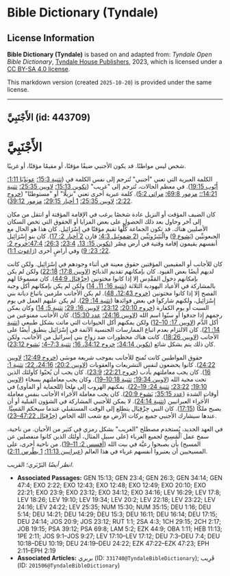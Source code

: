 # Bible Dictionary (Tyndale)

## License Information

**Bible Dictionary (Tyndale)** is based on and adapted from: _Tyndale Open Bible Dictionary_, [Tyndale House Publishers](https://tyndaleopenresources.com/), 2023, which is licensed under a [CC BY-SA 4.0 license](https://creativecommons.org/licenses/by-sa/4.0/legalcode.en).

This markdown version (created `2025-10-20`) is provided under the same license.



--------------------------------

## الأَجْنَبِيَّ (id: 443709)

الأَجْنَبِيَّ
=============

شخص ليس مواطنًا. قد يكون الأجنبي ضيفًا مؤقتًا، أو مقيمًا مؤقتًا، أو غريبًا.

الكلمة العبرية التي تعني "أجنبي" تُترجم إلى نفس الكلمة في ([تثنية 15:3؛](https://ref.ly/Deut15:3) [عوبَدْيَا 1:11؛](https://ref.ly/Obad1:11) [أَيّوب 19:15](https://ref.ly/Job19:15)). في معظم الحالات، تُترجم إلى "غريب" ([تكوين 15:13؛](https://ref.ly/Gen15:13) [لاويين 25:35؛](https://ref.ly/Lev25:35) [تثنية 14:21؛](https://ref.ly/Deut14:21)[؛](https://ref.ly/Job19:15) [مزمور 69:8؛](https://ref.ly/Ps69:8) [مراثي 5:2](https://ref.ly/Lam5:2)). كلمة عبرية أخرى تعني "نزيلًا" أو "مستوطنًا" ([خروج 2:22؛](https://ref.ly/Exod2:22) [لاويين 25:35؛](https://ref.ly/Lev25:35) [1 أخبار 29:15؛](https://ref.ly/1Chr29:15) [مزمور 39:12](https://ref.ly/Ps39:12)). 

كان الضيف المؤقت أو النزيل عادة شخصًا يرغب في الإقامة المؤقتة أو انتقل من مكان إلى آخر وحاول بعد ذلك الحصول على بعض المزايا أو الحقوق التي تخص السكان الأصليين هناك. قد تكون الجماعة كُلََّها تقيم مؤقتًا في إِسْرَائِيل. كان هذا هو الحال مع الجبعونيِّين ([يَشوع 9](https://ref.ly/Josh9:1-Josh9:27)) والْبَئِيرُوتِيِّين ([2 صَموئِيل 4:3؛](https://ref.ly/2Sam4:3) قارن [2 أخبار 2: 17](https://ref.ly/2Chr2:17)). كان بنو إِسْرَائِيل أنفسهم يقيمون إقامة وقتية في أرض مِصْر ([تكوين 15: 13،](https://ref.ly/Gen15:13) [23:4؛](https://ref.ly/Gen23:4) [26:3؛](https://ref.ly/Gen26:3) [47:4؛](https://ref.ly/Gen47:4)[خروج 2: 22](https://ref.ly/Exod2:22)[؛ 23: 9](https://ref.ly/Exod23:9)) وفي أراضٍ أخرى ([رَاعوث 1:1](https://ref.ly/Ruth1:1)).

كان للأجانب أو المقيمين المؤقتين حقوق معينة في أثناء وجودهم في إِسْرَائِيل. ولكن كانت لديهم أيضًا بعض القيود. كان بإمكانهم تقديم الذبائح ([لاويين 17:8؛](https://ref.ly/Lev17:8) [22:18](https://ref.ly/Lev22:18)) ولكن لم يكن بإمكانهم دخول المَقْدِس إلا إذا كانوا مختونين ([حِزْقِيَال 44:9](https://ref.ly/Ezek44:9)). كان مسموحًا لهم بالمشاركة في الأعياد اليهودية الثلاثة ([تثنية 16: 11، 14](https://ref.ly/Deut16:11,Deut16:14)) ولكن لم يكن بإمكانهم أكل وجبة الفصح إلا إذا كانوا مختونين ([خروج 12:43، 48](https://ref.ly/Exod12:43,Exod12:48)). لم يكن الأجانب ملزمين باتباع ديانة بني إِسْرَائِيل، ولكنهم شاركوا في بعض فوائدها ([تثنية 14: 29](https://ref.ly/Deut14:29)). لم يكن عليهم العمل في يوم السبت أو يوم الكفارة ([خروج 20:10؛](https://ref.ly/Exod20:10) [23:12؛](https://ref.ly/Exod23:12) [لاويين 16: 29؛](https://ref.ly/Lev16:29) [تثنية 5: 14](https://ref.ly/Deut5:14)) وكان يمكن رجمهم إذا جدفوا أو سبّوا اسم الله ([لاويين 24:16؛](https://ref.ly/Lev24:16) [عدد 15:30](https://ref.ly/Num15:30)). كان الأجانب ممنوعين من أكل الدَّم ([لاويين 17: 10–12](https://ref.ly/Lev17:10-Lev17:12)) ولكن يمكنهم أكل الحيوانات التي ماتت بشكل طبيعي ([تثنية 14: 21](https://ref.ly/Deut14:21)). كان الالتزام بعدم اتباع الممارسات الجنسية الآثمة في إِسْرَائِيل ينطبق أيضًا على الأجانب ([لاويين 18:26](https://ref.ly/Lev18:26)). كانت هناك محظورات ضد زواج بني إسرائيل من الأجانب، ولكن كان ذلك يتم بشكل شائع ([تكوين 34:14؛](https://ref.ly/Gen34:14) [خروج 34:12، 16؛](https://ref.ly/Exod34:12,Exod34:16) [تثنية 7:3–4؛](https://ref.ly/Deut7:3-Deut7:4) [يَشوع 23:12](https://ref.ly/Josh23:12)).

حقوق المواطنين كانت تُمنح للأجانب بموجب شريعة موسَى ([خروج 12:49؛](https://ref.ly/Exod12:49) [لاويين 24:22](https://ref.ly/Lev24:22)). كانوا يخضعون لنفس التشريعات والعقوبات ([لاويين 20:2؛](https://ref.ly/Lev20:2) [24:16، 22؛](https://ref.ly/Lev24:16,Lev24:22) [تثنية 1: 16](https://ref.ly/Deut1:16)). كان يجب معاملتهم بأدب ([خروج 22:21؛](https://ref.ly/Exod22:21) [23:9](https://ref.ly/Exod23:9)). كان يجب أن يُحبّوا كأولئك الذين تحت محبة الله ([لاويين 19:34؛](https://ref.ly/Lev19:34) [تثنية 10:18–19](https://ref.ly/Deut10:18-Deut10:19)). وكان يجب معاملتهم بسخاء ([لاويين 19:10؛](https://ref.ly/Lev19:10) [23:22؛](https://ref.ly/Lev23:22) [تثنية 24: 19–22](https://ref.ly/Deut24:19-Deut24:22)). يمكنهم الهروب إلى ملجأ (للحماية أو المأوى) في أوقات الشدة ([عدد 35:15؛](https://ref.ly/Num35:15) [يَشوع 20:9](https://ref.ly/Josh20:9)). كان يجب معاملة الأُجَراء الأجانب بنفس معاملة الأُجَراء العبرانيين ([تثنية 24:14](https://ref.ly/Deut24:14)). لا يمكن للأجنبي المشاركة في الشؤون القبلية أو أن يصبح ملكًا ([17:15](https://ref.ly/Deut17:15)). كان النبي حِزْقِيَال يتطلع إلى الوقت المستقبلي عندما سيحكم المَسِيَّا. عندها سيشارك الأجنبي جميع بركات الأرض مع شعب الله الخاص ([حِزْقِيَال 47:22–23](https://ref.ly/Ezek47:22-Ezek47:23)).

في العهد الجديد، يُستخدم مصطلح "الغريب" بشكل رمزي في كثير من الأحيان. من ناحية، سمح عمل ٱلْمَسِيحِ لجميع الغرباء (على سبيل المثال، أولئك الذين كانوا منفصلين عن المسيح) بأن يصبحوا رعيَّة في بيت الله ([أفسس 2: 11–19](https://ref.ly/Eph2:11-Eph2:19)). من ناحية أخرى، على المسيحيين أن يعتبروا أنفسهم غرباء في هذا العالم ([عبرانيين 11:13؛](https://ref.ly/Heb11:13) [1 بطْرس 2:11](https://ref.ly/1Pet2:11)).

*انظر أيضًا* البَرْبَري؛ القريب.

* **Associated Passages:** GEN 15:13; GEN 23:4; GEN 26:3; GEN 34:14; GEN 47:4; EXO 2:22; EXO 12:43; EXO 12:48; EXO 12:49; EXO 20:10; EXO 22:21; EXO 23:9; EXO 23:12; EXO 34:12; EXO 34:16; LEV 16:29; LEV 17:8; LEV 18:26; LEV 19:10; LEV 19:34; LEV 20:2; LEV 22:18; LEV 23:22; LEV 24:16; LEV 24:22; LEV 25:35; NUM 15:30; NUM 35:15; DEU 1:16; DEU 5:14; DEU 14:21; DEU 14:29; DEU 15:3; DEU 16:11; DEU 16:14; DEU 17:15; DEU 24:14; JOS 20:9; JOS 23:12; RUT 1:1; 2SA 4:3; 1CH 29:15; 2CH 2:17; JOB 19:15; PSA 39:12; PSA 69:8; LAM 5:2; EZK 44:9; OBA 1:11; HEB 11:13; 1PE 2:11; JOS 9:1–JOS 9:27; LEV 17:10–LEV 17:12; DEU 7:3–DEU 7:4; DEU 10:18–DEU 10:19; DEU 24:19–DEU 24:22; EZK 47:22–EZK 47:23; EPH 2:11–EPH 2:19
* **Associated Articles:** بربري (ID: `331740@TyndaleBibleDictionary`); قَرِيب (ID: `201506@TyndaleBibleDictionary`)

